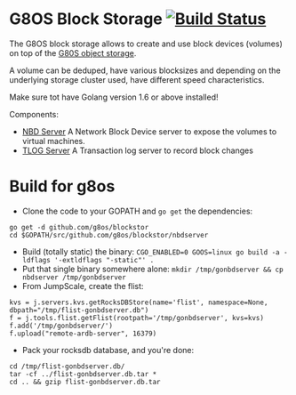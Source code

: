 # G8OS Block Storage [![Build Status](https://travis-ci.org/g8os/blockstor.svg?branch=master)](https://travis-ci.org/g8os/blockstor)

The G8OS block storage allows to create and use block devices (volumes) on top of the [G80S object storage](https://github.com/g8os/objstor).

A volume can be deduped, have various blocksizes and depending on the underlying storage cluster used, have different speed characteristics.

Make sure tot have Golang version 1.6 or above installed!

Components:
* [NBD Server](nbdserver/readme.md)
    A Network Block Device server to expose the volumes to virtual machines.
* [TLOG Server](tlogserver/readme.md)
    A Transaction log server to record block changes


# Build for g8os
- Clone the code to your GOPATH and `go get` the dependencies:
```
go get -d github.com/g8os/blockstor
cd $GOPATH/src/github.com/g8os/blockstor/nbdserver
```

- Build (totally static) the binary: `CGO_ENABLED=0 GOOS=linux go build -a -ldflags '-extldflags "-static"' .`
- Put that single binary somewhere alone: `mkdir /tmp/gonbdserver && cp nbdserver /tmp/gonbdserver`
- From JumpScale, create the flist:
```
kvs = j.servers.kvs.getRocksDBStore(name='flist', namespace=None, dbpath="/tmp/flist-gonbdserver.db")
f = j.tools.flist.getFlist(rootpath='/tmp/gonbdserver', kvs=kvs)
f.add('/tmp/gonbdserver/')
f.upload("remote-ardb-server", 16379)
```

- Pack your rocksdb database, and you're done:
```
cd /tmp/flist-gonbdserver.db/
tar -cf ../flist-gonbdserver.db.tar *
cd .. && gzip flist-gonbdserver.db.tar
```
